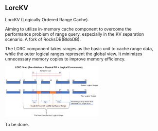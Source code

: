
## LorcKV
LorcKV (Logically Ordered Range Cache). 

Aiming to utilize in-memory cache component to overcome the performance problem of range query, especially in the KV separation scenario. 
A fork of RocksDB(BlobDB). 

The LORC component takes ranges as the basic unit to cache range data, while the outer logical ranges represent the global view. It minimizes unnecessary memory copies to improve memory efficiency.

<img src="assets/lorc_scan.jpg" alt="lorc_scan" style="zoom:30%;" />

To be done.